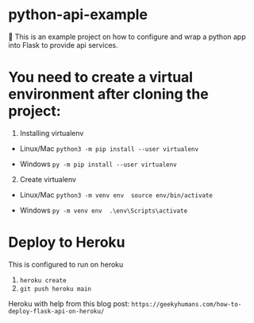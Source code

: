 # python-api-example
🔌 This is an example project on how to configure and wrap a python app into Flask to provide api services.

# You need to create a virtual environment after cloning the project:

1. Installing virtualenv
  - Linux/Mac
  ``python3 -m pip install --user virtualenv``

  - Windows
  ``py -m pip install --user virtualenv``

2. Create virtualenv
  - Linux/Mac
  ``python3 -m venv env  source env/bin/activate``
  
  - Windows
  ``py -m venv env  .\env\Scripts\activate``

# Deploy to Heroku

This is configured to run on heroku
1. ``heroku create``
2. ``git push heroku main``

Heroku with help from this blog post: ``https://geekyhumans.com/how-to-deploy-flask-api-on-heroku/``

